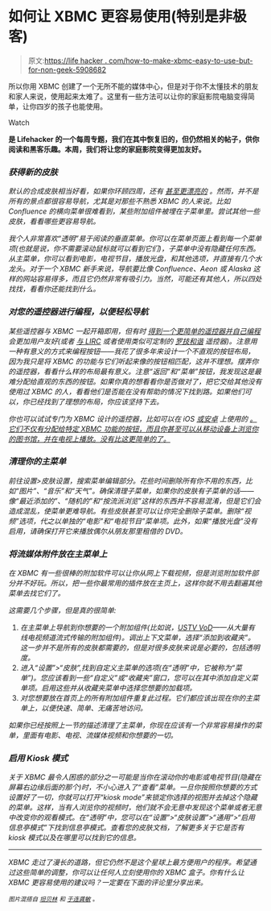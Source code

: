 # 如何让 XBMC 更容易使用(特别是非极客)

> 原文:[https://life hacker . com/how-to-make-xbmc-easy-to-use-but-for-non-geek-5908682](https://lifehacker.com/how-to-make-xbmc-easier-to-use-especially-for-non-geek-5908682)

所以你用 XBMC 创建了一个无所不能的媒体中心，但是对于你不太懂技术的朋友和家人来说，使用起来太难了。这里有一些方法可以让你的家庭影院电脑变得简单，让你四岁的孩子也能使用。

Watch

[](http://lifehacker.com/tag/blast-from-the-past)**是 Lifehacker 的一个每周专题，我们在其中恢复旧的，但仍然相关的帖子，供你阅读和黑客乐趣。本周，我们将让您的家庭影院变得更加友好。**

### *获得新的皮肤*

*默认的合成皮肤相当好看，如果你环顾四周，还有 [甚至更漂亮的](https://lifehacker.com/four-beautiful-xbmc-skins-that-make-your-media-center-l-5900664) 。然而，并不是所有的景点都很容易导航，尤其是对那些不熟悉 XBMC 的人来说。比如 Confluence 的横向菜单很难看到，某些附加组件被埋在子菜单里。尝试其他一些皮肤，看看哪些更容易导航。*

*我个人非常喜欢“透明”易于阅读的垂直菜单。你可以在菜单页面上看到每一个菜单项(也就是说，你不需要滚动鼠标就可以看到它们)，子菜单中没有隐藏任何东西。从主菜单，你可以看到电影，电视节目，播放光盘，和其他选项，并直接有几个水龙头。对于一个 XBMC 新手来说，导航要比像 Confluence、Aeon 或 Alaska 这样的网站容易得多，而且它仍然非常有吸引力。当然，可能还有其他人，所以四处找找，看看你还能找到什么。*

### *对您的遥控器进行编程，以便轻松导航*

*某些遥控器与 XBMC 一起开箱即用，但有时 [得到一个更简单的遥控器并自己编程](https://lifehacker.com/the-remote-control-conundrum-how-to-choose-the-right-r-5935151) 会更加用户友好(或者 [与 LIRC](http://lifehacker.com/control-your-desktop-pc-with-a-remote-using-lirc-5527752) 或者使用类似可定制的 [罗技和谐](http://www.logitech.com/en-us/harmony-remotes) 遥控器)。注意用一种有意义的方式来编程按钮——我花了很多年来设计一个不直观的按钮布局，因为我只是将 XBMC 的功能与它们听起来像的按钮相匹配，这并不理想。摆弄你的遥控器，看看什么样的布局最有意义。注意“返回”和“菜单”按钮，我发现这是最难分配给直观的东西的按钮。如果你真的想看看你是否做对了，把它交给其他没有使用过 XBMC 的人，看看他们是否能在没有帮助的情况下找到路。如果他们可以，你已经找到了理想的布局，你应该坚持下去。*

*你也可以试试专门为 XBMC 设计的遥控器，比如可以在 iOS [或安卓](http://lifehacker.com/the-best-remote-apps-for-your-android-5709967) 上使用的 [。它们不仅有分配给特定 XBMC 功能的按钮，而且你甚至可以从移动设备上浏览你的图书馆，并在电视上播放。没有比这更简单的了。](http://lifehacker.com/the-best-remote-apps-for-your-iphone-5709968)*

### *清理你的主菜单*

*前往设置>皮肤设置，搜索菜单编辑部分。花些时间删除所有你不用的东西，比如“图片”、“音乐”和“天气”。确保清理子菜单，如果你的皮肤有子菜单的话——像“最近添加的”、“随机的”和“按流派浏览”这样的东西并不容易混淆，但是它们会造成混乱，使菜单更难导航。有些皮肤甚至可以让你完全删除子菜单。删除“视频”选项，代之以单独的“电影”和“电视节目”菜单项。此外，如果“播放光盘”没有启用，请确保打开它来播放偶尔从朋友那里租借的 DVD。*

### *将流媒体附件放在主菜单上*

*在 XBMC 有一些很棒的附加软件可以让你从网上下载视频，但是浏览附加软件部分并不好玩。所以，把一些你最常用的插件放在主页上，这样你就不用去翻遍其他菜单去找它们了。*

*这需要几个步骤，但是真的很简单:*

1.  *在主菜单上导航到你想要的一个附加组件(比如说，[USTV VoD](http://forum.xbmc.org/showthread.php?tid=188490)——从大量有线电视频道流式传输的附加组件)。调出上下文菜单，选择“添加到收藏夹”。这一步并不是所有的皮肤都需要的，但是对很多皮肤来说是必要的，包括透明度。*
2.  *进入“设置”>“皮肤”,找到自定义主菜单的选项(在“透明”中，它被称为“菜单”)。您应该看到一些“自定义”或“收藏夹”窗口，您可以在其中添加自定义菜单项。启用这些并从收藏夹菜单中选择您想要的加载项。*
3.  *对您想要放在首页上的所有附加组件重复此过程。它们都应该出现在你的主菜单上，以便快速、简单、无痛苦地访问。*

*如果你已经按照上一节的描述清理了主菜单，你现在应该有一个非常容易操作的菜单，里面有电影、电视、流媒体视频和你想要的一切。*

### *启用 Kiosk 模式*

*关于 XBMC 最令人困惑的部分之一可能是当你在滚动你的电影或电视节目(隐藏在屏幕右边缘后面的那个)时，不小心进入了“查看”菜单。一旦你按照你想要的方式设置好了一切，你就可以打开“kiosk mode”来锁定你选择的视图并去掉这个隐藏的菜单。这样，当有人浏览你的视频时，他们就不会无意中发现这个菜单或者无意中改变你的观看模式。在“透明”中，您可以在“设置”>“皮肤设置”>“通用”>“启用信息亭模式”下找到信息亭模式。查看您的皮肤文档，了解更多关于它是否有 kiosk 模式以及在哪里可以找到它的信息。*

* * *

*XBMC 走过了漫长的道路，但它仍然不是这个星球上最方便用户的程序。希望通过这些简单的调整，你可以让任何人立刻使用你的 XBMC 盒子。你有什么让 XBMC 更容易使用的建议吗？一定要在下面的评论里分享出来。*

*<small>*图片混搭自*</small> [<small>*坦贝林*</small>](http://www.shutterstock.com/pic.mhtml?id=88075090) <small>*和*</small> [<small>*于连龚敏*</small>](http://www.flickr.com/photos/bfishadow/6996997391/) <small>*。*</small>*